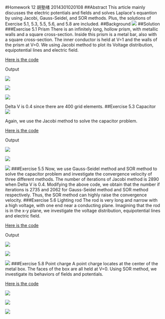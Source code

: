 #Homework 12 胡塾绪 2014301020108
##Abstract 
This article mainly discusses the electric potentials and fields and solves Laplace's equantion by using Jacobi, Gauss-Seidel, and SOR methods. Plus, the solutions of Exercise 5.1, 5.3, 5.5, 5.6, and 5.8 are included.
##Background
![](https://github.com/earthhero2016/compuational_physics_N2014301020108/blob/master/Ex-12/2016-12-11_093926.png)
##Solution
###Exercise 5.1 Prism
There is an infinitely long, hollow prism, with metallic walls and a square cross-section. Inside this prism is a metal bar, also with a square cross-section. The inner conductor is held at V=1 and the walls of the prism at V=0. We using Jacobi method to plot its Voltage distribution, equipotential lines and electric field.

[Here is the code](https://github.com/earthhero2016/compuational_physics_N2014301020108/blob/master/Ex-12/5.1.py)

Output

![](https://github.com/earthhero2016/compuational_physics_N2014301020108/blob/master/Ex-12/prism%20S.png)

![](https://github.com/earthhero2016/compuational_physics_N2014301020108/blob/master/Ex-12/prism%20C.png)

![](https://github.com/earthhero2016/compuational_physics_N2014301020108/blob/master/Ex-12/prism%20E.png)

Delta V is 0.4 since there are 400 grid elements.
##Exercise 5.3 Capacitor
![](https://github.com/earthhero2016/compuational_physics_N2014301020108/blob/master/Ex-12/1%20(1).png)

Again, we use the Jacobi method to solve the capacitor problem.

[Here is the code](https://github.com/earthhero2016/compuational_physics_N2014301020108/blob/master/Ex-12/Capacitor.py)

Output

![](https://github.com/earthhero2016/compuational_physics_N2014301020108/blob/master/Ex-12/cap%20S.png)

![](https://github.com/earthhero2016/compuational_physics_N2014301020108/blob/master/Ex-12/cap%20C.png)

![](https://github.com/earthhero2016/compuational_physics_N2014301020108/blob/master/Ex-12/cap%20E.png)
###Exercise 5.5 
Now, we use Gauss-Seidel method and SOR method to solve the capacitor problem and investigate the convergence velocity of three different methods. The number of iterations of Jacobi method is 2890 when Delta V is 0.4. Modifying the above code, we obtain that the number if iterations is 2735 and 2062 for Gauss-Seidel method and SOR method respectively. Thus, the SOR method can highly raise the convergence velocity.
###Exercise 5.6 Lighting rod
The rod is very long and narrow with a high voltage, with one end near a conducting plane. Imagining that the rod is in the x-y plane, we investigate the voltage distribution, equipotential lines and electric field.


[Here is the code](https://github.com/earthhero2016/compuational_physics_N2014301020108/blob/master/Ex-12/5.6.py)

Output

![](https://github.com/earthhero2016/compuational_physics_N2014301020108/blob/master/Ex-12/rod%20S.png)

![](https://github.com/earthhero2016/compuational_physics_N2014301020108/blob/master/Ex-12/rod%20C.png)

![](https://github.com/earthhero2016/compuational_physics_N2014301020108/blob/master/Ex-12/rod%20%20E%20true.png)
###Exercise 5.8 Point charge
A point charge locates at the center of the metal box. The faces of the box are all held at V=0. Using SOR method, we investigate its behaviors of fields and potentials.

[Here is the code](https://github.com/earthhero2016/compuational_physics_N2014301020108/blob/master/Ex-12/point%20charge.py)

![](https://github.com/earthhero2016/compuational_physics_N2014301020108/blob/master/Ex-12/charge.png)

![](https://github.com/earthhero2016/compuational_physics_N2014301020108/blob/master/Ex-12/charge%20C.png)

![](https://github.com/earthhero2016/compuational_physics_N2014301020108/blob/master/Ex-12/charge%20E%20true.png)
